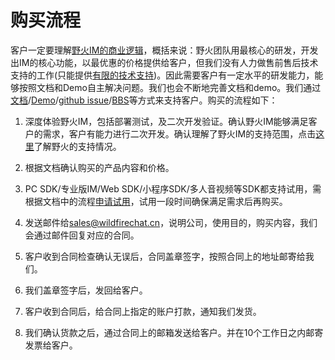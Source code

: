 # 购买流程
客户一定要理解[野火IM的商业逻辑](../blogs/野火IM的商业逻辑.md)，概括来说：野火团队用最核心的研发，开发出IM的核心功能，以最优惠的价格提供给客户，但我们没有人力做售前售后技术支持的工作(只能提供[有限的技术支持](../base_knowledge/support.md))。因此需要客户有一定水平的研发能力，能够按照文档和Demo自主解决问题。我们也会不断地完善文档和demo。我们通过[文档](https://docs.wildfirechat.net)/[Demo](https://github.com/wildfirechat/android-chat)/[github issue](https://github.com/wildfirechat/server/issues)/[BBS](http://bbs.wildfirechat.net)等方式来支持客户。购买的流程如下：

1. 深度体验野火IM，包括部署测试，及二次开发验证。确认野火IM能够满足客户的需求，客户有能力进行二次开发。确认理解了野火IM的支持范围，点击[这里](../base_knowledge/support.md)了解野火的支持情况。

2. 根据文档确认购买的产品内容和价格。

3. PC SDK/专业版IM/Web SDK/小程序SDK/多人音视频等SDK都支持试用，需根据文档中的流程[申请试用](../trial/README.md)，试用一段时间确保满足需求后再购买。

4. 发送邮件给[sales@wildfirechat.cn](mailto:sales@wildfirechat.cn)，说明公司，使用目的，购买内容，我们会通过邮件回复对应的合同。

5. 客户收到合同检查确认无误后，合同盖章签字，按照合同上的地址邮寄给我们。

6. 我们盖章签字后，发回给客户。

7. 客户收到合同后，给合同上指定的账户打款，通知我们发货。

8. 我们确认货款之后，通过合同上的邮箱发送给客户。并在10个工作日之内邮寄发票给客户。
